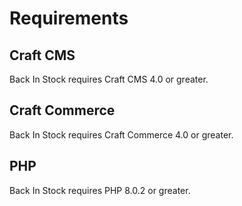 # Requirements

## Craft CMS
Back In Stock requires Craft CMS 4.0 or greater.

## Craft Commerce
Back In Stock requires Craft Commerce 4.0 or greater.

## PHP
Back In Stock requires PHP 8.0.2 or greater.
